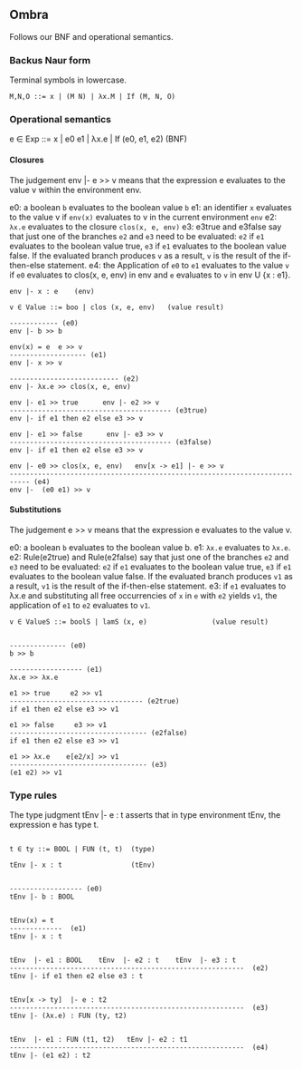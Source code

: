 ## Ombra

Follows our BNF and operational semantics.

### Backus Naur form

Terminal symbols in lowercase.

```
M,N,O ::= x | (M N) | λx.M | If (M, N, O)
```

### Operational semantics

e ∈ Exp ::= x | e0 e1 | λx.e | If (e0, e1, e2)    (BNF)

#### Closures

The judgement  env |- e >> v means that the expression e evaluates to the value v within the environment env.

e0: a boolean `b` evaluates to the boolean value `b`
e1: an identifier `x` evaluates to the value v if `env(x)` evaluates to v in the current environment `env`
e2: `λx.e` evaluates to the closure `clos(x, e, env)`
e3: e3true and e3false say that just one of the branches `e2` and `e3` need to be evaluated: `e2` if `e1` evaluates to the boolean value true, `e3` if `e1` evaluates to the boolean value false. If the evaluated branch produces `v` as a result, `v` is the result of the if-then-else statement.
e4: the Application of  `e0` to `e1` evaluates to the value `v` if
`e0` evaluates to clos(x, e, env) in env and `e` evaluates to `v` in env U {x : e1}.

```
env |- x : e    (env)

v ∈ Value ::= boo | clos (x, e, env)   (value result)

------------ (e0)
env |- b >> b

env(x) = e  e >> v
------------------- (e1)
env |- x >> v

--------------------------- (e2)
env |- λx.e >> clos(x, e, env)

env |- e1 >> true      env |- e2 >> v
---------------------------------------- (e3true)
env |- if e1 then e2 else e3 >> v 

env |- e1 >> false      env |- e3 >> v
---------------------------------------- (e3false)
env |- if e1 then e2 else e3 >> v 

env |- e0 >> clos(x, e, env)   env[x -> e1] |- e >> v
--------------------------------------------------------------------------- (e4)
env |-  (e0 e1) >> v
```

#### Substitutions

The judgement  e >> v means that the expression e evaluates to the value v. 

e0: a boolean `b` evaluates to the boolean value b.
e1: `λx.e` evaluates to `λx.e`.
e2: Rule(e2true) and Rule(e2false) say that just one of the branches `e2` and `e3` need to be evaluated: `e2` if `e1` evaluates to the boolean value true, `e3` if `e1` evaluates to the boolean value false. If the evaluated branch produces `v1` as a result, `v1` is the result of the if-then-else statement.
e3: if `e1` evaluates to  λx.e  and substituting all free occurrencies of 
`x` in `e` with `e2` yields `v1`, the application of `e1` to `e2` 
evaluates to `v1`.

```
v ∈ ValueS ::= boolS | lamS (x, e)                (value result)


-------------- (e0)
b >> b

------------------ (e1)
λx.e >> λx.e

e1 >> true     e2 >> v1
--------------------------------- (e2true)
if e1 then e2 else e3 >> v1 

e1 >> false     e3 >> v1
---------------------------------- (e2false)
if e1 then e2 else e3 >> v1

e1 >> λx.e    e[e2/x] >> v1
---------------------------------- (e3)                        
(e1 e2) >> v1
```

### Type rules

The type judgment tEnv |- e : t asserts that in type environment tEnv, the expression e has type t.

```

t ∈ ty ::= BOOL | FUN (t, t)  (type)

tEnv |- x : t                 (tEnv)


------------------ (e0)
tEnv |- b : BOOL


tEnv(x) = t
-------------  (e1)
tEnv |- x : t


tEnv  |- e1 : BOOL    tEnv  |- e2 : t    tEnv  |- e3 : t 
----------------------------------------------------------  (e2)
tEnv |- if e1 then e2 else e3 : t


tEnv[x -> ty]  |- e : t2  
----------------------------------------------------------  (e3)
tEnv |- (λx.e) : FUN (ty, t2)


tEnv  |- e1 : FUN (t1, t2)   tEnv |- e2 : t1   
----------------------------------------------------------  (e4)
tEnv |- (e1 e2) : t2




```
